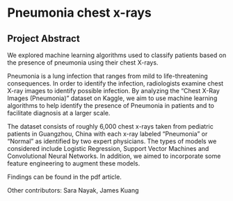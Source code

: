 # Pneumonia chest x-rays

## Project Abstract 

We explored machine learning algorithms used to classify patients based on the presence of pneumonia using their chest X-rays.

Pneumonia is a lung infection that ranges from mild to life-threatening consequences. In order to identify the infection, radiologists examine chest X-ray images to identify possible infection. By analyzing the “Chest X-Ray Images (Pneumonia)” dataset on Kaggle, we aim to use machine learning algorithms to help identify the presence of Pneumonia in patients and to facilitate diagnosis at a larger scale.

The dataset consists of roughly 6,000 chest x-rays taken from pediatric patients in Guangzhou, China with each x-ray labeled “Pneumonia” or “Normal” as identified by two expert physicians. The types of models we considered include Logistic Regression, Support Vector Machines and Convolutional Neural Networks. In addition, we aimed to incorporate some feature engineering to augment these models.

Findings can be found in the pdf article.

Other contributors: Sara Nayak, James Kuang
